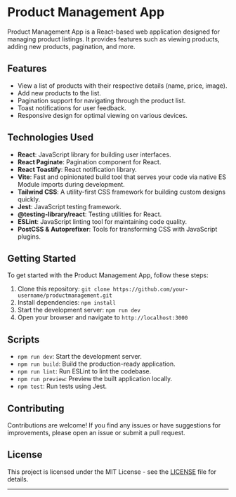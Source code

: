 
# Product Management App

Product Management App is a React-based web application designed for managing product listings. It provides features such as viewing products, adding new products, pagination, and more.

## Features

- View a list of products with their respective details (name, price, image).
- Add new products to the list.
- Pagination support for navigating through the product list.
- Toast notifications for user feedback.
- Responsive design for optimal viewing on various devices.

## Technologies Used

- **React**: JavaScript library for building user interfaces.
- **React Paginate**: Pagination component for React.
- **React Toastify**: React notification library.
- **Vite**: Fast and opinionated build tool that serves your code via native ES Module imports during development.
- **Tailwind CSS**: A utility-first CSS framework for building custom designs quickly.
- **Jest**: JavaScript testing framework.
- **@testing-library/react**: Testing utilities for React.
- **ESLint**: JavaScript linting tool for maintaining code quality.
- **PostCSS & Autoprefixer**: Tools for transforming CSS with JavaScript plugins.

## Getting Started

To get started with the Product Management App, follow these steps:

1. Clone this repository: `git clone https://github.com/your-username/productmanagement.git`
2. Install dependencies: `npm install`
3. Start the development server: `npm run dev`
4. Open your browser and navigate to `http://localhost:3000`

## Scripts

- `npm run dev`: Start the development server.
- `npm run build`: Build the production-ready application.
- `npm run lint`: Run ESLint to lint the codebase.
- `npm run preview`: Preview the built application locally.
- `npm test`: Run tests using Jest.

## Contributing

Contributions are welcome! If you find any issues or have suggestions for improvements, please open an issue or submit a pull request.

## License

This project is licensed under the MIT License - see the [LICENSE](LICENSE) file for details.

---
